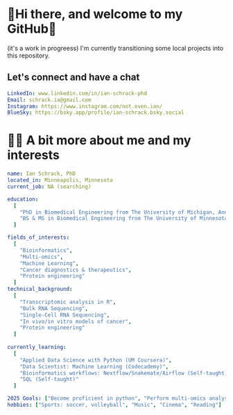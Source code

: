# 👋Hi there, and welcome to my GitHub👋
(it's a work in progreess)
I'm currently transitioning some local projects into this repository. 

## Let's connect and have a chat
```yaml
LinkedIn: www.linkedin.com/in/ian-schrack-phd
Email: schrack.ia@gmail.com
Instagram: https://www.instagram.com/not.even.ian/
BlueSky: https://bsky.app/profile/ian-schrack.bsky.social
```

# 👨‍💻 A bit more about me and my interests

```yaml
name: Ian Schrack, PhD
located_in: Minneapolis, Minnesota
current_job: NA (searching)

education:
  [
    "PhD in Biomedical Engineering from The University of Michigan, Ann Arbor",
    "BS & MS in Biomedical Engineering from The University of Minnesota, Twin Cities",
  ]

fields_of_interests:
  [
    "Bioinformatics",
    "Multi-omics",
    "Machine Learning",
    "Cancer diagnostics & therapeutics",
    "Protein engineering"
  ]
technical_background:
  [
    "Transcriptomic analysis in R", 
    "Bulk RNA Sequencing",
    "Single-Cell RNA Sequencing",
    "In vivo/in vitro models of cancer",
    "Protein engineering"
  ]
  
currently_learning:
  [
    "Applied Data Science with Python (UM Coursera)",
    "Data Scientist: Machine Learning (Codecademy)",
    "Bioinformatics workflows: Nextflow/Snakemate/Airflow (Self-taught)",
    "SQL (Self-taught)"
  ]

2025 Goals: ["Become proficient in python", "Perform multi-omics analysis in python", "Incorporate ML into scRNA workflow (R or Python)"]
hobbies: ["Sports: soccer, volleyball", "Music", "Cinema", "Reading"]
```
